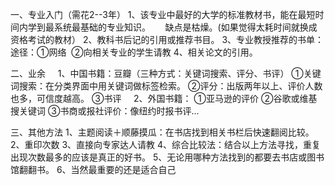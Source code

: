 一、专业入门（需花2--3年）
1、该专业中最好的大学的标准教材书，能在最短时间内学到最系统最基础的专业知识。
     缺点是枯燥。(如果觉得太耗时间就换成资格考试的教材）
2、教科书后记的引用或推荐书目。
3、专业教授推荐的书单：途径：①网络  ②向相关专业的学生请教
4、相关论文的引用。

二、业余
    1、中国书籍：豆瓣（三种方式：关键词搜索、评分、书评）
①关键词搜索：在分类界面中用关键词做标签检索。
②评分：出版两年以上、评价人数也多，可信度越高。
③书评
    2、外国书籍：
①亚马逊的评价
②谷歌或维基搜关键词
③书商或报社评价：像纽约时报书评...

三、其他方法
1、主题阅读＋顺藤摸瓜：在书店找到相关书栏后快速翻阅比较。
2、重印次数
3、直接向专家达人请教
4、综合比较法：结合以上方法寻找，重复出现次数最多的应该是真正的好书。
5、无论用哪种方法找到的都要去书店或图书馆翻翻书。
6、当然最重要的还是适合自己

